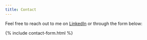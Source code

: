 ```yaml
---
title: Contact
---
```


Feel free to reach out to me on [LinkedIn](https://www.linkedin.com/in/jason-koubi-761345213) or through the form below:

{% include contact-form.html %}
